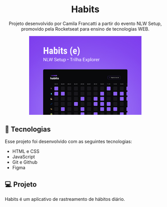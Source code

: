 <h1 align="center">Habits</h1>

<p align="center">Projeto desenvolvido por Camila Francatti a partir do evento NLW Setup, promovido pela Rocketseat para ensino de tecnologias WEB. <br/> </p>

<p align="center">
  <img alt="projeto Habits" src=".github/preview.jpg" width="70%">
</p>

## 🚀 Tecnologias
Esse projeto foi desenvolvido com as seguintes tecnologias:
- HTML e CSS
- JavaScript
- Git e Github
- Figma

## 💻 Projeto
Habits é um aplicativo de rastreamento de hábitos diário.


